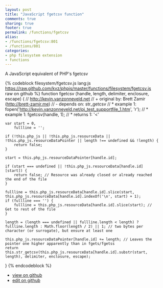 ```yaml
---
layout: post
title: "JavaScript fgetcsv function"
comments: true
sharing: true
footer: true
permalink: /functions/fgetcsv
alias:
- /functions/fgetcsv:801
- /functions/801
categories:
- php filesystem extension
- functions
---
```

A JavaScript equivalent of PHP's fgetcsv

<!-- more -->

{% codeblock filesystem/fgetcsv.js lang:js https://raw.github.com/kvz/phpjs/master/functions/filesystem/fgetcsv.js raw on github %}
function fgetcsv (handle, length, delimiter, enclosure, escape) {
    // http://kevin.vanzonneveld.net
    // +   original by: Brett Zamir (http://brett-zamir.me)
    // -    depends on: str_getcsv
    // *     example 1: fopen('http://kevin.vanzonneveld.net/pj_test_supportfile_1.htm', 'r');
    // *     example 1: fgetcsv(handle, 1);
    // *     returns 1: '<'

    var start = 0,
        fullline = '';

    if (!this.php_js || !this.php_js.resourceData || !this.php_js.resourceDataPointer || length !== undefined && !length) {
        return false;
    }

    start = this.php_js.resourceDataPointer[handle.id];

    if (start === undefined || !this.php_js.resourceData[handle.id][start]) {
        return false; // Resource was already closed or already reached the end of the file
    }

    fullline = this.php_js.resourceData[handle.id].slice(start, this.php_js.resourceData[handle.id].indexOf('\n', start) + 1);
    if (fullline === '') {
        fullline = this.php_js.resourceData[handle.id].slice(start); // Get to rest of the file
    }

    length = (length === undefined || fullline.length < length) ? fullline.length : Math.floor(length / 2) || 1; // two bytes per character (or surrogate), but ensure at least one

    this.php_js.resourceDataPointer[handle.id] += length; // Leaves the pointer one higher apparently than in fgets/fgetss
    return this.str_getcsv(this.php_js.resourceData[handle.id].substr(start, length), delimiter, enclosure, escape);
}
{% endcodeblock %}

 - [view on github](https://github.com/kvz/phpjs/blob/master/functions/filesystem/fgetcsv.js)
 - [edit on github](https://github.com/kvz/phpjs/edit/master/functions/filesystem/fgetcsv.js)

